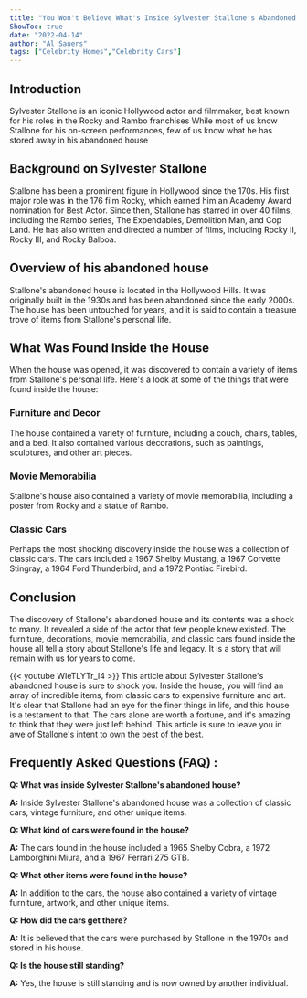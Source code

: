 ```yaml
---
title: "You Won't Believe What's Inside Sylvester Stallone's Abandoned House - And the Cars Will Shock You!"
ShowToc: true 
date: "2022-04-14"
author: "Al Sauers" 
tags: ["Celebrity Homes","Celebrity Cars"]
---
```

## Introduction

Sylvester Stallone is an iconic Hollywood actor and filmmaker, best known for his roles in the Rocky and Rambo franchises While most of us know Stallone for his on-screen performances, few of us know what he has stored away in his abandoned house

## Background on Sylvester Stallone

Stallone has been a prominent figure in Hollywood since the 170s. His first major role was in the 176 film Rocky, which earned him an Academy Award nomination for Best Actor. Since then, Stallone has starred in over 40 films, including the Rambo series, The Expendables, Demolition Man, and Cop Land. He has also written and directed a number of films, including Rocky II, Rocky III, and Rocky Balboa.

## Overview of his abandoned house

Stallone's abandoned house is located in the Hollywood Hills. It was originally built in the 1930s and has been abandoned since the early 2000s. The house has been untouched for years, and it is said to contain a treasure trove of items from Stallone's personal life.

## What Was Found Inside the House

When the house was opened, it was discovered to contain a variety of items from Stallone's personal life. Here's a look at some of the things that were found inside the house:

### Furniture and Decor

The house contained a variety of furniture, including a couch, chairs, tables, and a bed. It also contained various decorations, such as paintings, sculptures, and other art pieces.

### Movie Memorabilia

Stallone's house also contained a variety of movie memorabilia, including a poster from Rocky and a statue of Rambo.

### Classic Cars

Perhaps the most shocking discovery inside the house was a collection of classic cars. The cars included a 1967 Shelby Mustang, a 1967 Corvette Stingray, a 1964 Ford Thunderbird, and a 1972 Pontiac Firebird.

## Conclusion

The discovery of Stallone's abandoned house and its contents was a shock to many. It revealed a side of the actor that few people knew existed. The furniture, decorations, movie memorabilia, and classic cars found inside the house all tell a story about Stallone's life and legacy. It is a story that will remain with us for years to come.

{{< youtube WIeTLYTr_I4 >}} 
This article about Sylvester Stallone's abandoned house is sure to shock you. Inside the house, you will find an array of incredible items, from classic cars to expensive furniture and art. It's clear that Stallone had an eye for the finer things in life, and this house is a testament to that. The cars alone are worth a fortune, and it's amazing to think that they were just left behind. This article is sure to leave you in awe of Stallone's intent to own the best of the best.

## Frequently Asked Questions (FAQ) :
**Q: What was inside Sylvester Stallone's abandoned house?**

**A:** Inside Sylvester Stallone's abandoned house was a collection of classic cars, vintage furniture, and other unique items.

**Q: What kind of cars were found in the house?**

**A:** The cars found in the house included a 1965 Shelby Cobra, a 1972 Lamborghini Miura, and a 1967 Ferrari 275 GTB.

**Q: What other items were found in the house?**

**A:** In addition to the cars, the house also contained a variety of vintage furniture, artwork, and other unique items.

**Q: How did the cars get there?**

**A:** It is believed that the cars were purchased by Stallone in the 1970s and stored in his house.

**Q: Is the house still standing?**

**A:** Yes, the house is still standing and is now owned by another individual.



